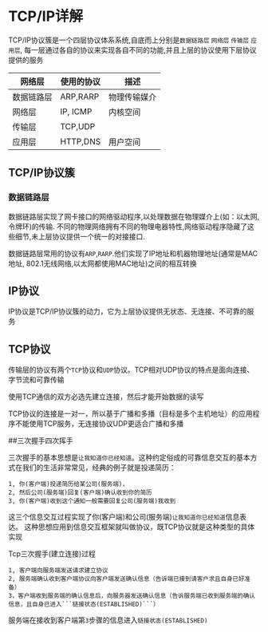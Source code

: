 # TCP/IP详解

TCP/IP协议簇是一个四层协议体系系统,自底而上分别是`数据链路层` `网络层` `传输层` `应用层`,
每一层通过各自的协议来实现各自不同的功能,并且上层的协议使用下层协议提供的服务

网络层 | 使用的协议 | 描述
------------- | -------- | -------------------------------
数据链路层 | ARP,RARP | 物理传输媒介
网络层 | IP, ICMP | 内核空间
传输层 | TCP,UDP | 
应用层 | HTTP,DNS | 用户空间

## TCP/IP协议簇

### 数据链路层

数据链路层实现了网卡接口的网络驱动程序,以处理数据在物理媒介上(如：以太网,令牌环)的传输. 不同的物理网络拥有不同的物理电器特性,网络驱动程序隐藏了这些细节,未上层协议提供一个统一的对接接口.

数据链路层常用的协议有`ARP`,`RARP`.他们实现了IP地址和机器物理地址(通常是MAC地址, 802.1无线网络,以太网都使用MAC地址)之间的相互转换

## IP协议

IP协议是TCP/IP协议簇的动力，它为上层协议提供无状态、无连接、不可靠的服务

## TCP协议

传输层的协议有两个`TCP`协议和`UDP`协议。TCP相对UDP协议的特点是面向连接、字节流和可靠传输

使用TCP通信的双方必选先建立连接，然后才能开始数据的读写

TCP协议的连接是一对一，所以基于广播和多播（目标是多个主机地址）的应用程序不能使用TCP服务，无连接协议UDP更适合广播和多播


##三次握手四次挥手

三次握手的基本思想是`让我知道你已经知道`。这种约定俗成的可靠信息交互的基本方式在我们的生活非常常见，经典的例子就是投递简历：

    1, 你(客户端)投递简历给某公司(服务端)，
    2, 然后公司(服务端)回复(客户端)确认收到你的简历
    3, 你(客户端)收到这个通知一般需要回复公司(服务端)我收到

这三个信息交互过程实现了你(客户端)和公司(服务端)`让我知道你已经知道`信息表达。
这种思想应用到信息交互框架就叫做协议，既TCP协议就是这种类型的具体实现

Tcp三次握手(建立连接)过程

    1, 客户端向服务端发送请求建立协议
    2, 服务端确认收到客户端协议向客户端发送确认信息（告诉端已接到请客户求且自身已好准备）
    3，客户端收到服务端的确认信息后，向服务器发送确认信息（告诉服务端已收到服务端的确认信息，且自身已进入```链接状态(ESTABLISHED)```）
    
服务端在接收到客户端第`3`步骤的信息进入`链接状态(ESTABLISHED)`